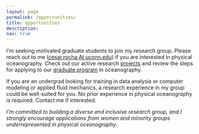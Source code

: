 ```yaml
---
layout: page
permalink: /opportunities/
title: opportunities
description:
nav: true
---
```


I'm seeking motivated graduate students to join my
research group. Please reach out to me ([cesar.rocha At uconn.edu](cesar.rocha@uconn.edu)) if you are
interested in physical oceanography. Check out our active
research <ins>[projects](../research)</ins> and review the steps for applying to our
<ins>[graduate program](https://marinesciences.uconn.edu/academic/apply-grad/)</ins> in oceanography.

If you are an undergrad looking for training in data analysis  or computer modeling
or applied fluid mechanics, a research experience
in my group could be well-suited for you. No prior experience in physical oceanography is required.
Contact me if interested.


*I'm committed to building a diverse and inclusive research group, and I strongly
encourage applications from women and minority groups underrepresented in physical oceanography.*
